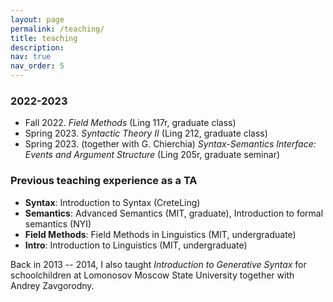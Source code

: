 ```yaml
---
layout: page
permalink: /teaching/
title: teaching
description:
nav: true
nav_order: 5
---
```


### **2022-2023**

* Fall 2022. *Field Methods* (Ling 117r, graduate class)
* Spring 2023. *Syntactic Theory II* (Ling 212, graduate class)
* Spring 2023. (together with G. Chierchia) *Syntax-Semantics Interface: Events and Argument Structure* (Ling 205r, graduate seminar)



### **Previous teaching experience as a TA**

* **Syntax**: Introduction to Syntax (CreteLing)
* **Semantics**: Advanced Semantics (MIT, graduate), Introduction to formal semantics (NYI)
* **Field Methods**: Field Methods in Linguistics (MIT, undergraduate)
* **Intro**: Introduction to Linguistics (MIT, undergraduate)

Back in 2013 -- 2014, I also taught *Introduction to Generative Syntax* for schoolchildren at Lomonosov Moscow State University together with Andrey Zavgorodny.


<!---### Syntax
* TA for *Introduction to Syntax* at the 2nd Crete Summer School of Linguistics (Instructor: Sabine Iatridou), 2018.
* Instructor (together with Andrey Zavgorodny) for *Introduction to the generative syntax*, seminar for schoolchildren at the Department of Structural and Applied Linguistics, Lomonosov Moscow State University, Sept. 2013 – May 2014.

### Semantics
* TA for *Advanced Semantics* (24.973, graduate class) at MIT (Instructor: Martin Hackl). 2021.
* TA for *Introduction to formal semantics* at the  NY-St. Petersburg Institute of Linguistics, Cognition and Culture (Instructor: Sergei Tatevosov), 2016.
* TA for *Introduction to formal semantics* at the NY-St. Petersburg Institute of Linguistics, Cognition and Culture (Instructors: Philippe Schlenker & Sergei Tatevosov), 2015.

### Fieldwork
* TA for *Field Methods in Linguistics* at MIT (24.909, undergraduate class, Language: Wolof, Instructor: Adam Albright), Fall 2018.

### Intro
*  TA for *Introduction to Linguistics* (24.900, undergraduate class) at MIT (Instructor: David Pesetsky).--->

